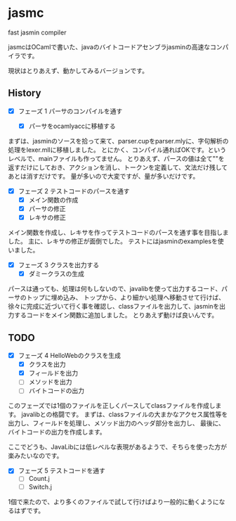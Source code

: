 # jasmc

fast jasmin compiler

jasmcはOCamlで書いた、javaのバイトコードアセンブラjasminの高速なコンパイラです。

現状はとりあえず、動かしてみるバージョンです。

## History



- [x] フェーズ 1 パーサのコンパイルを通す

    - [x] パーサをocamlyaccに移植する

まずは、jasminのソースを拾って来て、parser.cupをparser.mlyに、字句解析の処理をlexer.mllに移植しました。
とにかく、コンパイル通ればOKです。というレベルで、mainファイルも作ってません。
とりあえず、パースの値は全て""を返すだけにしておき、アクションを消し、トークンを定義して、文法だけ残してあとは消すだけです。
量が多いので大変ですが、量が多いだけです。

- [x] フェーズ 2 テストコードのパースを通す
	- [x] メイン関数の作成
    - [x] パーサの修正
    - [x] レキサの修正

メイン関数を作成し、レキサを作ってテストコードのパースを通す事を目指しました。
主に、レキサの修正が面倒でした。
テストにはjasminのexamplesを使いました。

- [x] フェーズ 3 クラスを出力する
    - [x] ダミークラスの生成

パースは通っても、処理は何もしないので、javalibを使って出力するコード、パーサのトップに埋め込み、
トップから、より細かい処理へ移動させて行けば、徐々に完成に近づいて行く事を確認し、classファイルを出力して、jasminを出力するコードをメイン関数に追加しました。
とりあえず動けば良いんです。

## TODO

- [x] フェーズ 4 HelloWebのクラスを生成
    - [x] クラスを出力
    - [x] フィールドを出力
    - [ ] メソッドを出力
    - [ ] バイトコードの出力

このフェーズでは1個のファイルを正しくパースしてclassファイルを作成します。
javalibとの格闘です。
まずは、classファイルの大まかなアクセス属性等を出力し、フィールドを処理し、メソッド出力のヘッダ部分を出力し、
最後に、バイトコードの出力を作成します。

ここでどうも、JavaLibには低レベルな表現があるようで、そちらを使った方が楽みたいなのです。

- [x] フェーズ 5 テストコードを通す
    - [ ] Count.j
    - [ ] Switch.j

1個で来たので、より多くのファイルで試して行けばより一般的に動くようになるはずです。
